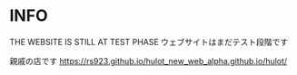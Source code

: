# INFO

THE WEBSITE IS STILL AT TEST PHASE 
ウェブサイトはまだテスト段階です

親戚の店です
https://rs923.github.io/hulot_new_web_alpha.github.io/hulot/
